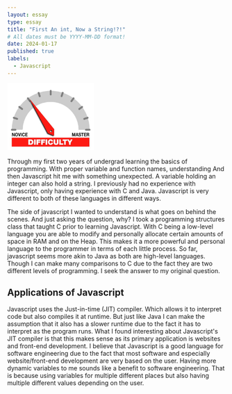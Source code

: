 ```yaml
---
layout: essay
type: essay
title: "First An int, Now a String!?!"
# All dates must be YYYY-MM-DD format!
date: 2024-01-17
published: true
labels:
  - Javascript
---
```


<img width="200px" class="rounded float-start pe-4" src="../img/difficulty/degree_difficulty.jpg">

Through my first two years of undergrad learning the basics of programming. With proper variable and function names, understanding And then Javascript hit me with something unexpected. A variable holding an integer can also hold a string. I previously had no experience with Javascript, only having experience with C and Java. Javascript is very different to both of these languages in different ways.

The side of javascript I wanted to understand is what goes on behind the scenes. And just asking the question, why? I took a programming structures class that taught C prior to learning Javascript. With C being a low-level language you are able to modify and personally allocate certain amounts of space in RAM and on the Heap. This makes it a more powerful and personal language to the programmer in terms of each little process. So far, javascript seems more akin to Java as both are high-level languages. Though I can make many comparisons to C due to the fact they are two different levels of programming. I seek the answer to my original question.

## Applications of Javascript

Javascript uses the Just-in-time (JIT) compiler. Which allows it to interpret code but also compiles it at runtime.  But just like Java I can make the assumption that it also has a slower runtime due to the fact it has to interpret as the program runs. What I found interesting about Javascript's JIT compiler is that this makes sense as its primary application is websites and front-end development. I believe that Javascript is a good language for software engineering due to the fact that most software and especially website/front-end development are very based on the user. Having more dynamic variables to me sounds like a benefit to software engineering. That is because using variables for multiple different places but also having multiple different values depending on the user.
